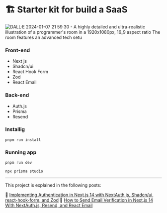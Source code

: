 # 🏗️ Starter kit for build a SaaS

![DALL·E 2024-01-07 21 59 30 - A highly detailed and ultra-realistic illustration of a programmer's room in a 1920x1080px, 16_9 aspect ratio  The room features an advanced tech setu](https://github.com/ljaviertovar/nextjs-saas-starter/assets/34925280/ba29ba5c-fb71-48c6-8507-7500f59e3e04)

### Front-end
* Next js
* Shadcn/ui
* React Hook Form
* Zod
* React Email
 
### Back-end
* Auth.js
* Prisma
* Resend

### Installig

```
pnpm run install
```

### Running app

```
pnpm run dev
```

```
npx prisma studio
```

<hr>

This project is explained in the following posts:

👤 [Implementing Authentication in Next.js 14 with NextAuth.js, Shadcn/ui, react-hook-form, and Zod](https://hackernoon.com/how-to-implement-authentication-in-nextjs-14-with-nextauthjs-shadcnui-react-hook-form-and-zod)
👤 [How to Send Email Verification in Next.js 14 With NextAuth.js, Resend, and React Email](https://hackernoon.com/how-to-send-email-verification-in-nextjs-14-with-nextauthjs-resend-and-react-email)
